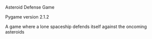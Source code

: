Asteroid Defense Game

Pygame version 2.1.2

A game where a lone spaceship defends itself against the oncoming asteroids